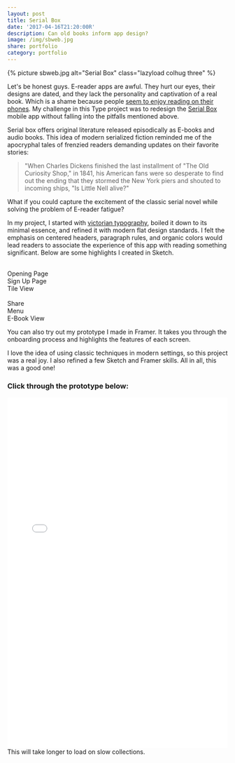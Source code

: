 ```yaml
---
layout: post
title: Serial Box
date: '2017-04-16T21:20:00R'
description: Can old books inform app design?
image: /img/sbweb.jpg
share: portfolio
category: portfolio
---
```

{% picture sbweb.jpg alt="Serial Box" class="lazyload colhug three" %}

Let's be honest guys. E-reader apps are awful. They hurt our eyes, their designs are dated, and they lack the personality and captivation of a real book. Which is a shame because people [seem to enjoy reading on their phones](https://www.theatlantic.com/technology/archive/2016/05/oh-internet-you-wonderful-newsy-readable-lovely-internet/481500/). 
My challenge in this Type project was to redesign the 
[Serial Box](https://www.serialbox.com/) mobile app without falling into the pitfalls mentioned above.

Serial box offers original literature released episodically as E-books and audio books. This idea of modern serialized fiction reminded me of the apocryphal tales of frenzied readers demanding updates on their favorite stories:

>"When Charles Dickens finished the last installment of "The Old Curiosity Shop," in 1841, his American fans were so desperate to find out the ending that they stormed the New York piers and shouted to incoming ships, "Is Little Nell alive?"

What if you could capture the excitement of the classic serial novel while solving the problem of E-reader fatigue? 

In my project, I started with [victorian typography](https://www.pinterest.com/geomoetric/victorian-app-design/), boiled it down to its minimal essence, and refined it with modern flat design standards. I felt the emphasis on centered headers, paragraph rules, and organic colors would lead readers to associate the experience of this app with reading something significant. Below are some highlights I created in Sketch.


<div class="img_row">
	<img class="col one lazyload" src="/framer/sb/imported/Jason_Podcast_Framer_Export@2x/images/Layer-Menu_start_screen-nurbmzg1.jpg" alt="" title="Serial Box" data-action="zoom"/>
	<img class="col one lazyload" src="/framer/sb/imported/Jason_Podcast_Framer_Export@2x/images/Layer-Onboarding_2-ndi0reiy.jpg" alt="" title="Serial Box" data-action="zoom"/>
	<img class="col one lazyload" src="/framer/sb/imported/Jason_Podcast_Framer_Export@2x/images/Layer-Serial_View_Tiles-mem4ody5.jpg" alt="" title="Serial Box" data-action="zoom"/>
</div>
<div class="col one caption" style="margin-bottom: 0;">Opening Page</div>
<div class="col one caption" style="margin-bottom: 0;">Sign Up Page</div>
<div class="col one caption" style="margin-bottom: 0;">Tile View</div>

<div class="img_row">
	<img class="col one lazyload" src="/framer/sb/imported/Jason_Podcast_Framer_Export@2x/images/Layer-Episode_Share-que3mjjb.jpg" alt="" title="Serial Box" data-action="zoom"/>
	<img class="col one lazyload" src="/framer/sb/imported/Jason_Podcast_Framer_Export@2x/images/Layer-HeaderMenu-mddfnze5.png" alt="" title="Serial Box" data-action="zoom"/>
	<img class="col one lazyload" src="/framer/sb/imported/Jason_Podcast_Framer_Export@2x/images/Layer-Episode_List_Menu2-oee5odjg.jpg" alt="" title="Serial Box" data-action="zoom"/>
</div>
<div class="col one caption">Share</div>
<div class="col one caption">Menu</div>
<div class="col one caption">E-Book View</div>


You can also try out my prototype I made in Framer. It takes you through the onboarding process and highlights the features of each screen.

I love the idea of using classic techniques in modern settings, so this project was a real joy. I also refined a few Sketch and Framer skills. All in all, this was a good one!


### Click through the prototype below:

<iframe class="lazyload" src="/framer/sb/index.html" width="100%" height="800px" frameBorder="0"></iframe>

<div class="col three caption">This will take longer to load on slow collections.</div>
